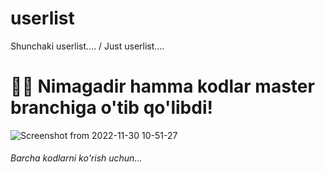 # userlist
Shunchaki userlist.... / Just userlist....

# 🤦‍♂️ Nimagadir hamma kodlar **master** branchiga o'tib qo'libdi!

![Screenshot from 2022-11-30 10-51-27](https://user-images.githubusercontent.com/78645352/204718538-15d52ab6-a564-4dff-9448-9716ba8ab1c8.png)

###### Barcha kodlarni ko'rish uchun...
